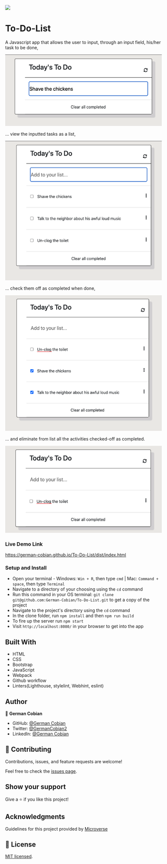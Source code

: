 ![](https://img.shields.io/badge/Microverse-blueviolet)

# To-Do-List

A Javascript app that allows the user to input, through an input field, his/her task to be done,

![Add task](/src/assets/Add-task.png?raw=true "Add task")

... view the inputted tasks as a list,

![Inputted tasks](/src/assets/Inputted-tasks.png?raw=true "Inputted tasks")

... check them off as completed when done, 

![Completed tasks](/src/assets/Completed-tasks.png?raw=true "Completed tasks")

... and eliminate from list all the activities checked-off as completed.

![Clear tasks completed](/src/assets/Clear-off-completed.png?raw=true "Clear tasks completed")

### Live Demo Link
https://german-cobian.github.io/To-Do-List/dist/index.html

### Setup and Install

* Open your terminal - Windows: `Win + R`, then type `cmd` | Mac: `Command + space`, then type `Terminal`
* Navigate to a directory of your choosing using the `cd` command
* Run this command in your OS terminal: `git clone git@github.com:German-Cobian/To-Do-List.git` to get a copy of the project
* Navigate to the project's directory using the `cd` command
* In the clone folder, run `npm install` and then `npm run build`
* To fire up the server run `npm start`
* Visit `http://localhost:8080/` in your browser to get into the app


## Built With

* HTML
* CSS
* Bootstrap
* JavaScript
* Webpack
* Github workflow
* Linters(Lighthouse, stylelint, Webhint, eslint)


## Author

👤 **German Cobian**
* GitHub: [@German Cobian](https://github.com/German-Cobian)
* Twitter: [@GermanCobian2](https://twitter.com/GermanCobian2)
* LinkedIn: [@German Cobian](https://www.linkedin.com/in/german-cobian/)

## 🤝 Contributing

Contributions, issues, and feature requests are welcome!

Feel free to check the [issues page](https://github.com/German-Cobian/To-Do-List/issues).

## Show your support

Give a ⭐️ if you like this project!

## Acknowledgments

Guidelines for this project provided by [Microverse](https://github.com/microverseinc/curriculum-javascript/tree/main/todo-list)

## 📝 License

[MIT licensed](https://github.com/German-Cobian/To-Do-List/blob/main/LICENSE).
